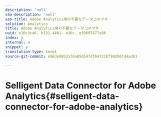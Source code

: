 ```yaml
---
description: 'null'
seo-description: 'null'
seo-title: Adobe Analytics用の不要なデータコネクタ
solution: Analytics
title: Adobe Analytics用の不要なデータコネクタ
uuid: e16c3ca6- b131-44b1- a36c- e39697677a96
index: y
internal: n
snippet: y
translation-type: tm+mt
source-git-commit: e96de98b3176a05654fdf697210f992b0fd4adb1

---
```



# Selligent Data Connector for Adobe Analytics{#selligent-data-connector-for-adobe-analytics}

